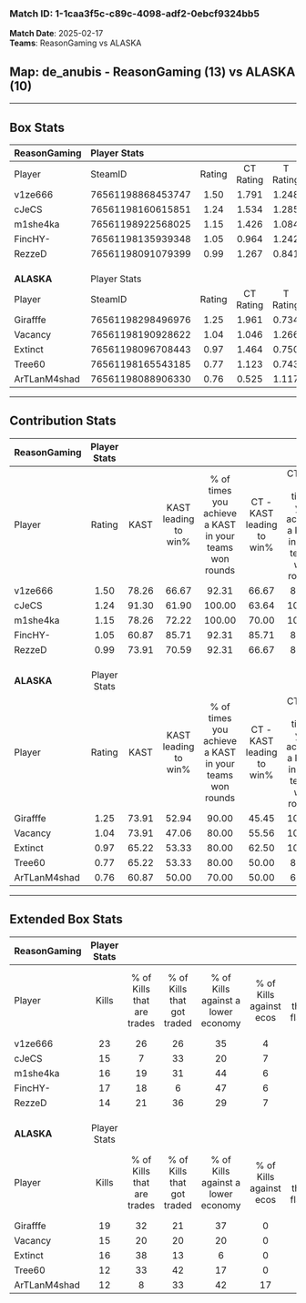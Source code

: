 ### Match ID: 1-1caa3f5c-c89c-4098-adf2-0ebcf9324bb5  
**Match Date**: 2025-02-17  
**Teams**: ReasonGaming vs ALASKA  

## **Map**: de_anubis - ReasonGaming (13) vs ALASKA (10)  
---  

## Box Stats  

| **ReasonGaming** | Player Stats      |        |           |          |       |      |       |         |        |      |     |
| :- | :- | :-: | :-: | :-: | :-: | :-: | :-: | :-: | :-: | :-: | :-: |
| Player           | SteamID           | Rating | CT Rating | T Rating | KAST  | ADR  | Kills | Assists | Deaths | K/D  | HS% |
| v1ze666          | 76561198868453747 |  1.50  |   1.791   |  1.248   | 78.26 | 99.1 |  23   |    2    |   14   | 1.64 | 39  |
| cJeCS            | 76561198160615851 |  1.24  |   1.534   |  1.285   | 91.30 | 87.7 |  15   |   10    |   16   | 0.94 | 66  |
| m1she4ka         | 76561198922568025 |  1.15  |   1.426   |  1.084   | 78.26 | 74.5 |  16   |    5    |   15   | 1.07 | 56  |
| FincHY-          | 76561198135939348 |  1.05  |   0.964   |  1.242   | 60.87 | 66.0 |  17   |    4    |   14   | 1.21 | 64  |
| RezzeD           | 76561198091079399 |  0.99  |   1.267   |  0.841   | 73.91 | 61.4 |  14   |    4    |   15   | 0.93 | 50  |
|                  |                   |        |           |          |       |      |       |         |        |      |     |
|                  |                   |        |           |          |       |      |       |         |        |      |     |
|                  |                   |        |           |          |       |      |       |         |        |      |     |
| **ALASKA**       | Player Stats      |        |           |          |       |      |       |         |        |      |     |
| Player           | SteamID           | Rating | CT Rating | T Rating | KAST  | ADR  | Kills | Assists | Deaths | K/D  | HS% |
| Girafffe         | 76561198298496976 |  1.25  |   1.961   |  0.734   | 73.91 | 74.7 |  19   |    5    |   14   | 1.36 | 52  |
| Vacancy          | 76561198190928622 |  1.04  |   1.046   |  1.266   | 73.91 | 79.4 |  15   |   10    |   18   | 0.83 | 53  |
| Extinct          | 76561198096708443 |  0.97  |   1.464   |  0.750   | 65.22 | 71.8 |  16   |    5    |   18   | 0.89 | 68  |
| Tree60           | 76561198165543185 |  0.77  |   1.123   |  0.743   | 65.22 | 58.2 |  12   |    3    |   18   | 0.67 | 50  |
| ArTLanM4shad     | 76561198088906330 |  0.76  |   0.525   |  1.117   | 60.87 | 58.4 |  12   |    2    |   17   | 0.71 | 50  |
---  

## Contribution Stats  

| **ReasonGaming** | Player Stats |       |                      |                                                        |                           |                                                             |                          |                                                            |
| :- | :-: | :-: | :-: | :-: | :-: | :-: | :-: | :-: |
| Player           |    Rating    | KAST  | KAST leading to win% | % of times you achieve a KAST in your teams won rounds | CT - KAST leading to win% | CT - % of times you achieve a KAST in your teams won rounds | T - KAST leading to win% | T - % of times you achieve a KAST in your teams won rounds |
| v1ze666          |     1.50     | 78.26 |        66.67         |                         92.31                          |           66.67           |                            85.71                            |          66.67           |                           100.00                           |
| cJeCS            |     1.24     | 91.30 |        61.90         |                         100.00                         |           63.64           |                           100.00                            |          60.00           |                           100.00                           |
| m1she4ka         |     1.15     | 78.26 |        72.22         |                         100.00                         |           70.00           |                           100.00                            |          75.00           |                           100.00                           |
| FincHY-          |     1.05     | 60.87 |        85.71         |                         92.31                          |           85.71           |                            85.71                            |          85.71           |                           100.00                           |
| RezzeD           |     0.99     | 73.91 |        70.59         |                         92.31                          |           66.67           |                            85.71                            |          75.00           |                           100.00                           |
|                  |              |       |                      |                                                        |                           |                                                             |                          |                                                            |
|                  |              |       |                      |                                                        |                           |                                                             |                          |                                                            |
|                  |              |       |                      |                                                        |                           |                                                             |                          |                                                            |
| **ALASKA**       | Player Stats |       |                      |                                                        |                           |                                                             |                          |                                                            |
| Player           |    Rating    | KAST  | KAST leading to win% | % of times you achieve a KAST in your teams won rounds | CT - KAST leading to win% | CT - % of times you achieve a KAST in your teams won rounds | T - KAST leading to win% | T - % of times you achieve a KAST in your teams won rounds |
| Girafffe         |     1.25     | 73.91 |        52.94         |                         90.00                          |           45.45           |                           100.00                            |          66.67           |                           80.00                            |
| Vacancy          |     1.04     | 73.91 |        47.06         |                         80.00                          |           55.56           |                           100.00                            |          37.50           |                           60.00                            |
| Extinct          |     0.97     | 65.22 |        53.33         |                         80.00                          |           62.50           |                           100.00                            |          42.86           |                           60.00                            |
| Tree60           |     0.77     | 65.22 |        53.33         |                         80.00                          |           50.00           |                            80.00                            |          57.14           |                           80.00                            |
| ArTLanM4shad     |     0.76     | 60.87 |        50.00         |                         70.00                          |           50.00           |                            60.00                            |          50.00           |                           80.00                            |
---  

## Extended Box Stats  

| **ReasonGaming** | Player Stats |                            |                            |                                    |                         |                              |                                 |        |                             |                                     |                          |                               |                            |
| :- | :-: | :-: | :-: | :-: | :-: | :-: | :-: | :-: | :-: | :-: | :-: | :-: | :-: |
| Player           |    Kills     | % of Kills that are trades | % of Kills that got traded | % of Kills against a lower economy | % of Kills against ecos | % of Kills that are flawless | % of Kills that are close duels | Deaths | % of Deaths that get traded | % of Deaths against a lower economy | % of Deaths against ecos | % of Deaths that are flawless | % of Deaths that are close |
| v1ze666          |      23      |             26             |             26             |                 35                 |            4            |              83              |                0                |   14   |              7              |                 21                  |            7             |              71               |             0              |
| cJeCS            |      15      |             7              |             33             |                 20                 |            7            |              67              |                0                |   16   |             44              |                 25                  |            0             |              50               |             19             |
| m1she4ka         |      16      |             19             |             31             |                 44                 |            6            |              69              |                0                |   15   |             33              |                 27                  |            0             |              60               |             13             |
| FincHY-          |      17      |             18             |             6              |                 47                 |            6            |              65              |                0                |   14   |             14              |                 29                  |            0             |              86               |             0              |
| RezzeD           |      14      |             21             |             36             |                 29                 |            7            |              71              |                0                |   15   |             20              |                 27                  |            0             |              33               |             0              |
|                  |              |                            |                            |                                    |                         |                              |                                 |        |                             |                                     |                          |                               |                            |
|                  |              |                            |                            |                                    |                         |                              |                                 |        |                             |                                     |                          |                               |                            |
|                  |              |                            |                            |                                    |                         |                              |                                 |        |                             |                                     |                          |                               |                            |
| **ALASKA**       | Player Stats |                            |                            |                                    |                         |                              |                                 |        |                             |                                     |                          |                               |                            |
| Player           |    Kills     | % of Kills that are trades | % of Kills that got traded | % of Kills against a lower economy | % of Kills against ecos | % of Kills that are flawless | % of Kills that are close duels | Deaths | % of Deaths that get traded | % of Deaths against a lower economy | % of Deaths against ecos | % of Deaths that are flawless | % of Deaths that are close |
| Girafffe         |      19      |             32             |             21             |                 37                 |            0            |              68              |                0                |   14   |             21              |                  7                  |            0             |              86               |             0              |
| Vacancy          |      15      |             20             |             20             |                 20                 |            0            |              53              |                7                |   18   |             28              |                 17                  |            6             |              78               |             0              |
| Extinct          |      16      |             38             |             13             |                 6                  |            0            |              56              |                6                |   18   |             28              |                 22                  |            6             |              50               |             0              |
| Tree60           |      12      |             33             |             42             |                 17                 |            0            |              58              |                8                |   18   |             33              |                 11                  |            0             |              67               |             0              |
| ArTLanM4shad     |      12      |             8              |             33             |                 42                 |           17            |              58              |               17                |   17   |             18              |                 24                  |            6             |              82               |             0              |
